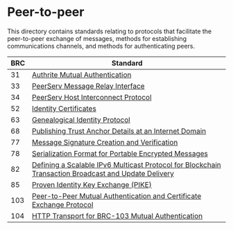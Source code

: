 # Peer-to-peer

This directory contains standards relating to protocols that facilitate the peer-to-peer exchange of messages, methods for establishing communications channels, and methods for authenticating peers.

BRC | Standard
-----|------------------
31   | [Authrite Mutual Authentication](./0031.md)
33   | [PeerServ Message Relay Interface](./0033.md)
34   | [PeerServ Host Interconnect Protocol](./0034.md)
52   | [Identity Certificates](./0052.md)
63   | [Genealogical Identity Protocol](./0063.md)
68   | [Publishing Trust Anchor Details at an Internet Domain](./0068.md)
77   | [Message Signature Creation and Verification](./0077.md)
78   | [Serialization Format for Portable Encrypted Messages](./0078.md)
82   | [Defining a Scalable IPv6 Multicast Protocol for Blockchain Transaction Broadcast and Update Delivery](./0082.md)
85   | [Proven Identity Key Exchange (PIKE)](./0085.md)
103  | [Peer-to-Peer Mutual Authentication and Certificate Exchange Protocol](./0103.md)
104  | [HTTP Transport for BRC-103 Mutual Authentication](./0104.md)
